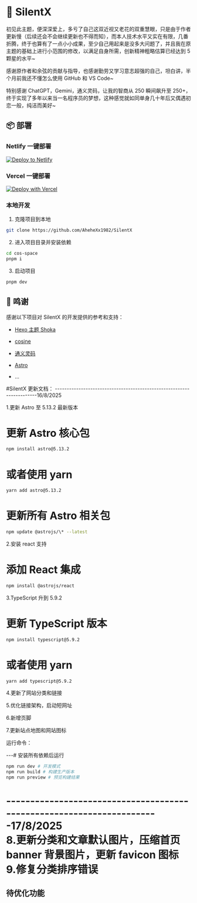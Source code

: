 # 🚀 SilentX

初见此主题，便深深爱上，多亏了自己这双近视又老花的双重慧眼，只是由于作者更新慢（后续还会不会继续更新也不得而知），而本人技术水平又实在有限，几番折腾，终于也算有了一点小小成果，至少自己用起来是没多大问题了，并且我在原主题的基础上进行小范围的修改，以满足自身所需，创新精神粗略估算已经达到 5 颗星的水平~

感谢原作者和余弦的贡献与指导，也感谢勤劳又学习意志超强的自己，坦白讲，半个月前我还不懂怎么使用 GitHub 和 VS Code~

特别感谢 ChatGPT，Gemini，通义灵码，让我的智商从 250 瞬间飙升至 250+，终于实现了多年以来当一名程序员的梦想，这种感觉就如同单身几十年后又偶遇初恋一般，纯洁而美好~

##

## 📦 部署

### Netlify 一键部署

[![Deploy to Netlify](https://www.netlify.com/img/deploy/button.svg)](https://app.netlify.com/start/deploy?repository=https://github.com/Ahehe1982/SilentX)

### Vercel 一键部署

[![Deploy with Vercel](https://vercel.com/button)](https://vercel.com/new/clone?repository-url=https%3A%2F%2Fgithub.com%2FAhehe1982%2FSilentX&project-name=my-SilentX&repository-name=my-SilentX)

### 本地开发

1. 克隆项目到本地

```bash
git clone https://github.com/AheheXx1982/SilentX
```

2. 进入项目目录并安装依赖

```bash
cd cos-space
pnpm i
```

3. 启动项目

```bash
pnpm dev
```

## 🙏 鸣谢

感谢以下项目对 SilentX 的开发提供的参考和支持：

- [Hexo 主题 Shoka](https://shoka.lostyu.me/computer-science/note/theme-shoka-doc/)
- [cosine](https://github.com/cosZone/cos-space)
- [通义灵码](https://tongyi.aliyun.com/)
- [Astro](https://astro.build/)

- ...

#SilentX 更新文档：
----------------------------------------------------------------------16/8/2025

1.更新 Astro 至 5.13.2 最新版本

# 更新 Astro 核心包

```bash
npm install astro@5.13.2
```

# 或者使用 yarn

```bash
yarn add astro@5.13.2
```

# 更新所有 Astro 相关包

```bash
npm update @astrojs/\* --latest
```

2.安装 react 支持

# 添加 React 集成

```bash
npm install @astrojs/react
```

3.TypeScript 升到 5.9.2

# 更新 TypeScript 版本

```bash
npm install typescript@5.9.2
```

# 或者使用 yarn

```bash
yarn add typescript@5.9.2
```

4.更新了网站分类和链接

5.优化链接架构，启动短网址

6.新增页脚

7.更新站点地图和网站图标

运行命令：

---# 安装所有依赖后运行

```bash
npm run dev # 开发模式
npm run build # 构建生产版本
npm run preview # 预览构建结果
```

----------------------------------------------------------------------17/8/2025  
8.更新分类和文章默认图片，压缩首页 banner 背景图片，更新 favicon 图标 9.修复分类排序错误
======================================================================

## 待优化功能
